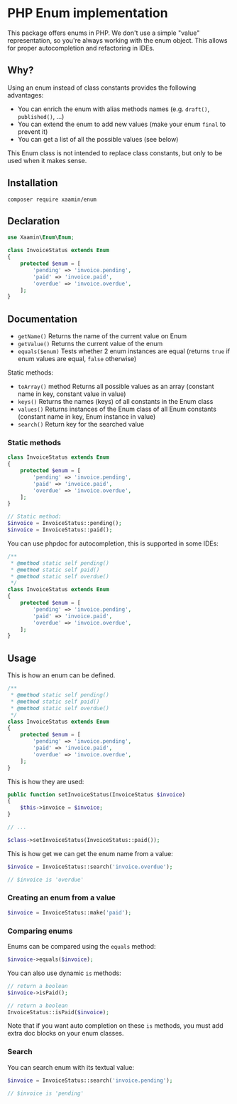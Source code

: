 # PHP Enum implementation

This package offers enums in PHP. We don't use a simple "value" representation, so you're always working with the enum object. This allows for proper autocompletion and refactoring in IDEs.


## Why?

Using an enum instead of class constants provides the following advantages:

- You can enrich the enum with alias methods names (e.g. `draft()`, `published()`, …)
- You can extend the enum to add new values (make your enum `final` to prevent it)
- You can get a list of all the possible values (see below)

This Enum class is not intended to replace class constants, but only to be used when it makes sense.

## Installation

```
composer require xaamin/enum
```

## Declaration

```php
use Xaamin\Enum\Enum;

class InvoiceStatus extends Enum
{
    protected $enum = [
        'pending' => 'invoice.pending',
        'paid' => 'invoice.paid',
        'overdue' => 'invoice.overdue',
    ];
}
```

## Documentation

- `getName()` Returns the name of the current value on Enum
- `getValue()` Returns the current value of the enum
- `equals($enum)` Tests whether 2 enum instances are equal (returns `true` if enum values are equal, `false` otherwise)

Static methods:

- `toArray()` method Returns all possible values as an array (constant name in key, constant value in value)
- `keys()` Returns the names (keys) of all constants in the Enum class
- `values()` Returns instances of the Enum class of all Enum constants (constant name in key, Enum instance in value)
- `search()` Return key for the searched value

### Static methods

```php
class InvoiceStatus extends Enum
{
    protected $enum = [
        'pending' => 'invoice.pending',
        'paid' => 'invoice.paid',
        'overdue' => 'invoice.overdue',
    ];
}

// Static method:
$invoice = InvoiceStatus::pending();
$invoice = InvoiceStatus::paid();
```

You can use phpdoc for autocompletion, this is supported in some IDEs:

```php
/**
 * @method static self pending()
 * @method static self paid()
 * @method static self overdue()
 */
class InvoiceStatus extends Enum
{
    protected $enum = [
        'pending' => 'invoice.pending',
        'paid' => 'invoice.paid',
        'overdue' => 'invoice.overdue',
    ];
}
```

## Usage

This is how an enum can be defined.

```php
/**
 * @method static self pending()
 * @method static self paid()
 * @method static self overdue()
 */
class InvoiceStatus extends Enum
{
    protected $enum = [
        'pending' => 'invoice.pending',
        'paid' => 'invoice.paid',
        'overdue' => 'invoice.overdue',
    ];
}
```

This is how they are used:

```php
public function setInvoiceStatus(InvoiceStatus $invoice)
{
    $this->invoice = $invoice;
}

// ...

$class->setInvoiceStatus(InvoiceStatus::paid());
```

This is how get we can get the enum name from a value:

```php
$invoice = InvoiceStatus::search('invoice.overdue');

// $invoice is 'overdue'
```

### Creating an enum from a value

```php
$invoice = InvoiceStatus::make('paid');
```

### Comparing enums

Enums can be compared using the `equals` method:

```php
$invoice->equals($invoice);
```

You can also use dynamic `is` methods:

```php
// return a boolean
$invoice->isPaid();

// return a boolean
InvoiceStatus::isPaid($invoice);
```

Note that if you want auto completion on these `is` methods, you must add extra doc blocks on your enum classes.

### Search

You can search enum with its textual value:

```php
$invoice = InvoiceStatus::search('invoice.pending');

// $invoice is 'pending'
```